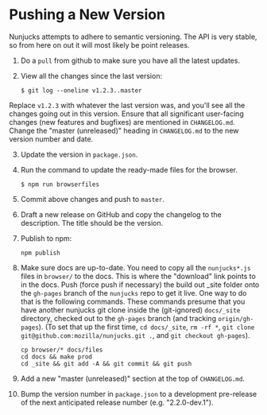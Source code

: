 
# Pushing a New Version

Nunjucks attempts to adhere to semantic versioning. The API is very stable, so
from here on out it will most likely be point releases.

1. Do a `pull` from github to make sure you have all the latest updates.

2. View all the changes since the last version:

   ```
   $ git log --oneline v1.2.3..master
   ```

Replace `v1.2.3` with whatever the last version was, and you'll see all the
changes going out in this version. Ensure that all significant user-facing
changes (new features and bugfixes) are mentioned in `CHANGELOG.md`. Change the
"master (unreleased)" heading in `CHANGELOG.md` to the new version number and
date.

3. Update the version in `package.json`.

3. Run the command to update the ready-made files for the browser.

   ```
   $ npm run browserfiles
   ```

5. Commit above changes and push to `master`.

6. Draft a new release on GitHub and copy the changelog to the description. The
   title should be the version.

7. Publish to npm:

   ```
   npm publish
   ```

8. Make sure docs are up-to-date. You need to copy all the `nunjucks*.js` files
   in `browser/` to the docs. This is where the "download" link points to in
   the docs. Push (force push if necessary) the build out _site folder onto the
   `gh-pages` branch of the `nunjucks` repo to get it live. One way to do that
   is the following commands. These commands presume that you have another
   nunjucks git clone inside the (git-ignored) `docs/_site` directory, checked
   out to the `gh-pages` branch (and tracking `origin/gh-pages`). (To set that
   up the first time, `cd docs/_site`, `rm -rf *`, `git clone
   git@github.com:mozilla/nunjucks.git .`, and `git checkout gh-pages`).

   ```
   cp browser/* docs/files
   cd docs && make prod
   cd _site && git add -A && git commit && git push
   ```

9. Add a new "master (unreleased)" section at the top of `CHANGELOG.md`.

10. Bump the version number in `package.json` to a development pre-release of
    the next anticipated release number (e.g. "2.2.0-dev.1").
